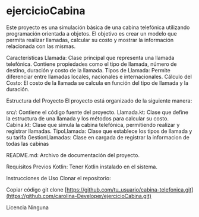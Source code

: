 ﻿# ejercicioCabina
Este proyecto es una simulación básica de una cabina telefónica utilizando programación orientada a objetos. El objetivo es crear un modelo que permita realizar llamadas, calcular su costo y mostrar la información relacionada con las mismas.

Características
Llamada: Clase principal que representa una llamada telefónica. Contiene propiedades como el tipo de llamada, número de destino, duración y costo de la llamada.
Tipos de Llamada: Permite diferenciar entre llamadas locales, nacionales e internacionales.
Cálculo del Costo: El costo de la llamada se calcula en función del tipo de llamada y la duración.

Estructura del Proyecto
El proyecto está organizado de la siguiente manera:

src/: Contiene el código fuente del proyecto.
Llamada.kt: Clase que define la estructura de una llamada y los métodos para calcular su costo.
Cabina.kt: Clase que simula la cabina telefónica, permitiendo realizar y registrar llamadas.
TipoLlamada: Clase que establece los tipos de llamada y su tarifa
GestionLlamadas: Clase en cargada de registrar la informacion de todas las cabinas

README.md: Archivo de documentación del proyecto.

Requisitos Previos
Kotlin: Tener Kotlin instalado en el sistema.

Instrucciones de Uso
Clonar el repositorio:

Copiar código
git clone [https://github.com/tu_usuario/cabina-telefonica.git](https://github.com/carolina-Developer/ejercicioCabina.git)

Licencia
Ninguna
